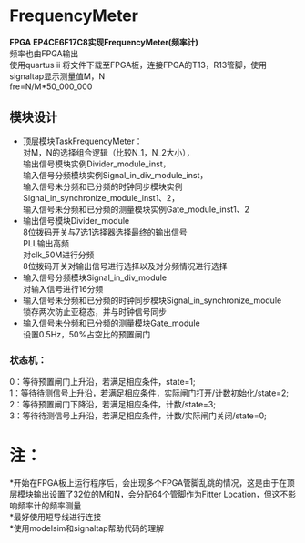 # FrequencyMeter  
**FPGA EP4CE6F17C8实现FrequencyMeter(频率计)**  
频率也由FPGA输出  
使用quartus ii 将文件下载至FPGA板，连接FPGA的T13，R13管脚，使用signaltap显示测量值M，N  
fre=N/M*50_000_000  
## 模块设计  
- 顶层模块TaskFrequencyMeter：  
对M，N的选择组合逻辑（比较N_1，N_2大小），  
输出信号模块实例Divider_module_inst，  
输入信号分频模块实例Signal_in_div_module_inst，  
输入信号未分频和已分频的时钟同步模块实例Signal_in_synchronize_module_inst1、2，  
输入信号未分频和已分频的测量模块实例Gate_module_inst1、2  
- 输出信号模块Divider_module  
8位拨码开关与7选1选择器选择最终的输出信号  
PLL输出高频  
对clk_50M进行分频  
8位拨码开关对输出信号进行选择以及对分频情况进行选择  
- 输入信号分频模块Signal_in_div_module  
对输入信号进行16分频  
- 输入信号未分频和已分频的时钟同步模块Signal_in_synchronize_module  
锁存两次防止亚稳态，并与时钟信号同步  
- 输入信号未分频和已分频的测量模块Gate_module  
设置0.5Hz，50%占空比的预置闸门  
### 状态机：  
   0：等待预置闸门上升沿，若满足相应条件，state=1;  
   1：等待待测信号上升沿，若满足相应条件，实际闸门打开/计数初始化/state=2;  
   2：等待预置闸门下降沿，若满足相应条件，计数/state=3;  
   3：等待待测信号上升沿，若满足相应条件，计数/实际闸门关闭/state=0;  
# 注：  
*开始在FPGA板上运行程序后，会出现多个FPGA管脚乱跳的情况，这是由于在顶层模块输出设置了32位的M和N，会分配64个管脚作为Fitter Location，但这不影响频率计的频率测量  
*最好使用短导线进行连接  
*使用modelsim和signaltap帮助代码的理解  
